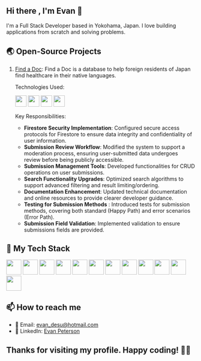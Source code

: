 ## Hi there , I'm Evan 👋

I'm a Full Stack Developer based in Yokohama, Japan. I love building applications from scratch and solving problems.

## 🌏 Open-Source Projects

1. [Find a Doc](https://github.com/ourjapanlife/): Find a Doc is a database to help foreign residents of Japan find healthcare in their native languages.

   Technologies Used:
   
   <a href="https://www.typescriptlang.org/docs/"><img src="https://upload.wikimedia.org/wikipedia/commons/4/4c/Typescript_logo_2020.svg" height=30/></a>
   <a href="https://graphql.org/learn/"><img src="https://upload.wikimedia.org/wikipedia/commons/1/17/GraphQL_Logo.svg" height=30/></a>
   <a href="https://firebase.google.com/docs"><img src="https://cdn.icon-icons.com/icons2/2699/PNG/512/firebase_logo_icon_171157.png" height=30/></a>
   <a href="https://jestjs.io/docs/getting-started"><img src="https://cdn.freebiesupply.com/logos/large/2x/jest-logo-png-transparent.png" width=30/></a>

    Key Responsibilities: 
    * **Firestore Security Implementation**: Configured secure access protocols for Firestore to ensure data integrity and confidentiality of user information.
    * **Submission Review Workflow**: Modified the system to support a moderation process, ensuring user-submitted data undergoes review before being publicly accessible.
    * **Submission Management Tools**: Developed functionalities for CRUD operations on user submissions.
    * **Search Functionality Upgrades**: Optimized search algorithms to support advanced filtering and result limiting/ordering.
    * **Documentation Enhancement**: Updated technical documentation and online resources to provide clearer developer guidance.
    * **Testing for Submission Methods** : Introduced tests for submission methods, covering both standard (Happy Path) and error scenarios (Error Path).
    * **Submission Field Validation**: Implemented validation to ensure submissions fields are provided.

## 🔧 My Tech Stack

<a href="https://www.typescriptlang.org/docs/"><img src="https://upload.wikimedia.org/wikipedia/commons/4/4c/Typescript_logo_2020.svg" height=40/></a>
<a href="https://developer.mozilla.org/en-US/docs/Web/JavaScript"><img src="https://upload.wikimedia.org/wikipedia/commons/6/6a/JavaScript-logo.png" height=40/></a>
<a href="https://docs.python.org/3/"><img src="https://upload.wikimedia.org/wikipedia/commons/c/c3/Python-logo-notext.svg" height=40/></a>
<a href="https://www.postgresql.org/docs/"><img src="https://upload.wikimedia.org/wikipedia/commons/thumb/2/29/Postgresql_elephant.svg/1280px-Postgresql_elephant.svg.png" height=40/></a>
<a href="https://legacy.reactjs.org/docs/getting-started.html"><img src="https://upload.wikimedia.org/wikipedia/commons/a/a7/React-icon.svg" height=40/></a>
<a href="https://developer.mozilla.org/en-US/docs/Web/HTML"><img src="https://upload.wikimedia.org/wikipedia/commons/thumb/6/61/HTML5_logo_and_wordmark.svg/1280px-HTML5_logo_and_wordmark.svg.png" height=40/></a>
<a href="https://developer.mozilla.org/en-US/docs/Web/CSS"><img src="https://upload.wikimedia.org/wikipedia/commons/d/d5/CSS3_logo_and_wordmark.svg" height=40/></a>
<a href="https://nodejs.org/en/docs"><img src="https://upload.wikimedia.org/wikipedia/commons/d/d9/Node.js_logo.svg" height=40/></a>
<a href="https://www.prisma.io/docs"><img src="https://cdn.worldvectorlogo.com/logos/prisma-3.svg" height=40/></a>
<a href="https://graphql.org/learn/"><img src="https://upload.wikimedia.org/wikipedia/commons/1/17/GraphQL_Logo.svg" height=40/></a>
<a href="https://firebase.google.com/docs"><img src="https://cdn.icon-icons.com/icons2/2699/PNG/512/firebase_logo_icon_171157.png" height=40/></a>
<a href="https://jestjs.io/docs/getting-started"><img src="https://cdn.freebiesupply.com/logos/large/2x/jest-logo-png-transparent.png" width=40/></a>
<!--
Languages:
![TypeScript](https://img.shields.io/badge/-TypeScript-007ACC?style=flat-square&logo=typescript&logoColor=white)
![JavaScript](https://img.shields.io/badge/-JavaScript-blue?style=flat-square&logo=javascript)
![Python](https://img.shields.io/badge/-Python-3776AB?style=flat-square&logo=python&logoColor=white)
![SQL](https://img.shields.io/badge/-SQL-4479A1?style=flat-square&logo=postgresql&logoColor=white)

Frontend:
![React](https://img.shields.io/badge/-React-black?style=flat-square&logo=react)
![NextJS](https://img.shields.io/badge/-Next.js-black?style=flat-square&logo=next.js)
![HTML5](https://img.shields.io/badge/-HTML5-E34F26?style=flat-square&logo=html5&logoColor=white)
![CSS3](https://img.shields.io/badge/-CSS3-1572B6?style=flat-square&logo=css3&logoColor=white)
![Sass](https://img.shields.io/badge/-Sass-C69?style=flat-square&logo=sass&logoColor=white)

Backend:
![Node.js](https://img.shields.io/badge/-Node.js-black?style=flat-square&logo=Node.js)
![Express.js](https://img.shields.io/badge/-Express-grey?style=flat-square&logo=express)
![Knex.js](https://img.shields.io/badge/-Knex-orange?style=flat-square&logo=knex)
![Prisma](https://img.shields.io/badge/-Prisma-purple?style=flat-square&logo=prisma)
![Flask](https://img.shields.io/badge/-Flask-000000?style=flat-square&logo=flask)
![PostgreSQL](https://img.shields.io/badge/-PostgreSQL-336791?style=flat-square&logo=postgresql&logoColor=white)
-->
## 📫 How to reach me

- 📧 Email: [evan_desu@hotmail.com](mailto:evan_desu@hotmail.com)
- 👥 LinkedIn: [Evan Peterson](https://www.linkedin.com/in/evan-peterson-desu/)

## Thanks for visiting my profile. Happy coding! 👨‍💻
